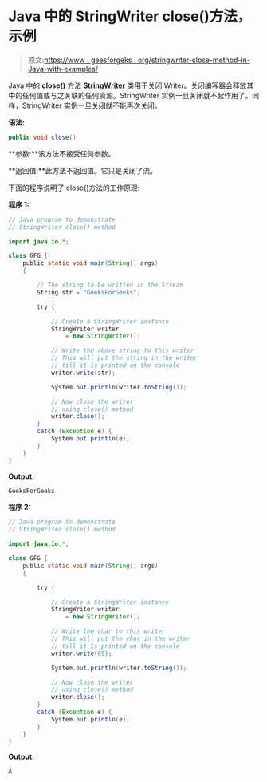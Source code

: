 # Java 中的 StringWriter close()方法，示例

> 原文:[https://www . geesforgeks . org/stringwriter-close-method-in-Java-with-examples/](https://www.geeksforgeeks.org/stringwriter-close-method-in-java-with-examples/)

Java 中的 **close()** 方法 **[StringWriter](https://www.geeksforgeeks.org/java-io-stringwriter-class-in-java/)** 类用于关闭 Writer。关闭编写器会释放其中的任何值或与之关联的任何资源。StringWriter 实例一旦关闭就不起作用了。同样，StringWriter 实例一旦关闭就不能再次关闭。

**语法:**

```java
public void close()
```

**参数:**该方法不接受任何参数。

**返回值:**此方法不返回值。它只是关闭了流。

下面的程序说明了 close()方法的工作原理:

**程序 1:**

```java
// Java program to demonstrate
// StringWriter close() method

import java.io.*;

class GFG {
    public static void main(String[] args)
    {

        // The string to be written in the Stream
        String str = "GeeksForGeeks";

        try {

            // Create a StringWriter instance
            StringWriter writer
                = new StringWriter();

            // Write the above string to this writer
            // This will put the string in the writer
            // till it is printed on the console
            writer.write(str);

            System.out.println(writer.toString());

            // Now close the writer
            // using close() method
            writer.close();
        }
        catch (Exception e) {
            System.out.println(e);
        }
    }
}
```

**Output:**

```java
GeeksForGeeks

```

**程序 2:**

```java
// Java program to demonstrate
// StringWriter close() method

import java.io.*;

class GFG {
    public static void main(String[] args)
    {

        try {

            // Create a StringWriter instance
            StringWriter writer
                = new StringWriter();

            // Write the char to this writer
            // This will put the char in the writer
            // till it is printed on the console
            writer.write(65);

            System.out.println(writer.toString());

            // Now close the writer
            // using close() method
            writer.close();
        }
        catch (Exception e) {
            System.out.println(e);
        }
    }
}
```

**Output:**

```java
A

```